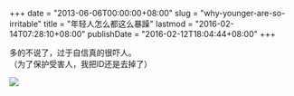 +++
date = "2013-06-06T00:00:00+08:00"
slug = "why-younger-are-so-irritable"
title = "年轻人怎么都这么暴躁"
lastmod = "2016-02-14T07:28:10+08:00"
publishDate = "2016-02-12T18:04:44+08:00"
+++

多的不说了，过于自信真的很吓人。   
（为了保护受害人，我把ID还是去掉了）

![](http://7xqvtj.com1.z0.glb.clouddn.com/uploads/files/111/weibo-logs.png?imageMogr/thumbnail/750x%3E)
